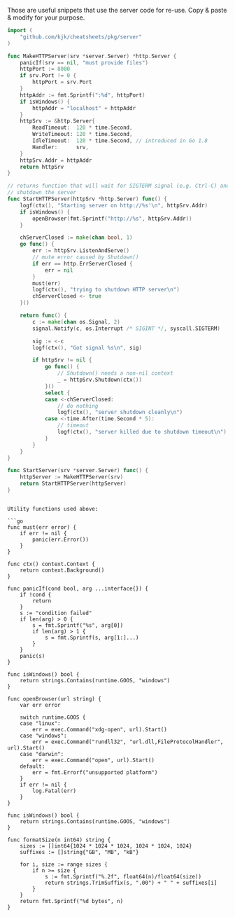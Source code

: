 Those are useful snippets that use the server code for re-use.
Copy & paste & modify for your purpose.

```go
import (
	"github.com/kjk/cheatsheets/pkg/server"
)
```

```go
func MakeHTTPServer(srv *server.Server) *http.Server {
	panicIf(srv == nil, "must provide files")
	httpPort := 8080
	if srv.Port != 0 {
		httpPort = srv.Port
	}
	httpAddr := fmt.Sprintf(":%d", httpPort)
	if isWindows() {
		httpAddr = "localhost" + httpAddr
	}
	httpSrv := &http.Server{
		ReadTimeout:  120 * time.Second,
		WriteTimeout: 120 * time.Second,
		IdleTimeout:  120 * time.Second, // introduced in Go 1.8
		Handler:      srv,
	}
	httpSrv.Addr = httpAddr
	return httpSrv
}

// returns function that will wait for SIGTERM signal (e.g. Ctrl-C) and
// shutdown the server
func StartHTTPServer(httpSrv *http.Server) func() {
	logf(ctx(), "Starting server on http://%s'\n", httpSrv.Addr)
	if isWindows() {
		openBrowser(fmt.Sprintf("http://%s", httpSrv.Addr))
	}

	chServerClosed := make(chan bool, 1)
	go func() {
		err := httpSrv.ListenAndServe()
		// mute error caused by Shutdown()
		if err == http.ErrServerClosed {
			err = nil
		}
		must(err)
		logf(ctx(), "trying to shutdown HTTP server\n")
		chServerClosed <- true
	}()

	return func() {
		c := make(chan os.Signal, 2)
		signal.Notify(c, os.Interrupt /* SIGINT */, syscall.SIGTERM)

		sig := <-c
		logf(ctx(), "Got signal %s\n", sig)

		if httpSrv != nil {
			go func() {
				// Shutdown() needs a non-nil context
				_ = httpSrv.Shutdown(ctx())
			}()
			select {
			case <-chServerClosed:
				// do nothing
				logf(ctx(), "server shutdown cleanly\n")
			case <-time.After(time.Second * 5):
				// timeout
				logf(ctx(), "server killed due to shutdown timeout\n")
			}
		}
	}
}

func StartServer(srv *server.Server) func() {
	httpServer := MakeHTTPServer(srv)
	return StartHTTPServer(httpServer)
}
```

```

Utility functions used above:

```go
func must(err error) {
	if err != nil {
		panic(err.Error())
	}
}

func ctx() context.Context {
	return context.Background()
}

func panicIf(cond bool, arg ...interface{}) {
	if !cond {
		return
	}
	s := "condition failed"
	if len(arg) > 0 {
		s = fmt.Sprintf("%s", arg[0])
		if len(arg) > 1 {
			s = fmt.Sprintf(s, arg[1:]...)
		}
	}
	panic(s)
}

func isWindows() bool {
	return strings.Contains(runtime.GOOS, "windows")
}

func openBrowser(url string) {
	var err error

	switch runtime.GOOS {
	case "linux":
		err = exec.Command("xdg-open", url).Start()
	case "windows":
		err = exec.Command("rundll32", "url.dll,FileProtocolHandler", url).Start()
	case "darwin":
		err = exec.Command("open", url).Start()
	default:
		err = fmt.Errorf("unsupported platform")
	}
	if err != nil {
		log.Fatal(err)
	}
}

func isWindows() bool {
	return strings.Contains(runtime.GOOS, "windows")
}

func formatSize(n int64) string {
	sizes := []int64{1024 * 1024 * 1024, 1024 * 1024, 1024}
	suffixes := []string{"GB", "MB", "kB"}

	for i, size := range sizes {
		if n >= size {
			s := fmt.Sprintf("%.2f", float64(n)/float64(size))
			return strings.TrimSuffix(s, ".00") + " " + suffixes[i]
		}
	}
	return fmt.Sprintf("%d bytes", n)
}

```
